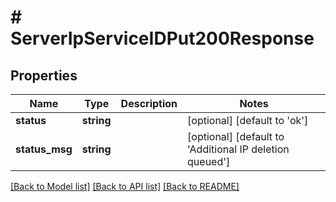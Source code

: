 # # ServerIpServiceIDPut200Response

## Properties

Name | Type | Description | Notes
------------ | ------------- | ------------- | -------------
**status** | **string** |  | [optional] [default to 'ok']
**status_msg** | **string** |  | [optional] [default to 'Additional IP deletion queued']

[[Back to Model list]](../../README.md#models) [[Back to API list]](../../README.md#endpoints) [[Back to README]](../../README.md)
